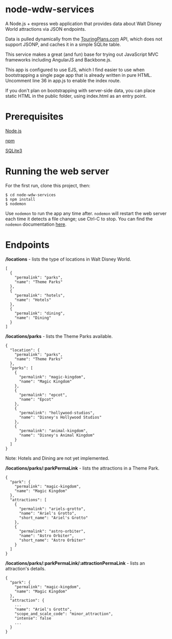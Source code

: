 # node-wdw-services

A Node.js + express web application that provides data about Walt Disney World attractions via JSON endpoints.

Data is pulled dynamically from the [TouringPlans.com](http://www.touringplans.com) API, which does not support JSONP, and caches it in a simple SQLite table.

This service makes a great (and fun) base for trying out JavaScript MVC frameworks including AngularJS and Backbone.js.

This app is configured to use EJS, which I find easier to use when bootstrapping a single page app that is already written in pure HTML. Uncomment line 36 in app.js to enable the index route.

If you don't plan on bootstrapping with server-side data, you can place static HTML in the public folder, using index.html as an entry point.

# Prerequisites

[Node.js](http://nodejs.org)

[npm](https://npmjs.org)

[SQLite3](http://www.sqlite.org)

# Running the web server

For the first run, clone this project, then:

	$ cd node-wdw-services
	$ npm install
	$ nodemon
	
Use `nodemon` to run the app any time after. `nodemon` will restart the web server each time it detects a file change; use Ctrl-C to stop. You can find the `nodemon` documentation [here](https://github.com/remy/nodemon).

# Endpoints

**/locations** - lists the type of locations in Walt Disney World.

	[
	  {
	    "permalink": "parks",
	    "name": "Theme Parks"
	  },
	  {
	    "permalink": "hotels",
	    "name": "Hotels"
	  },
	  {
	    "permalink": "dining",
	    "name": "Dining"
	  }
	]
	
**/locations/parks** - lists the Theme Parks available.

	{
	  "location": {
	    "permalink": "parks",
	    "name": "Theme Parks"
	  },
	  "parks": [
	    {
	      "permalink": "magic-kingdom",
	      "name": "Magic Kingdom"
	    },
	    {
	      "permalink": "epcot",
	      "name": "Epcot"
	    },
	    {
	      "permalink": "hollywood-studios",
	      "name": "Disney's Hollywood Studios"
	    },
	    {
	      "permalink": "animal-kingdom",
	      "name": "Disney's Animal Kingdom"
	    }
	  ]
	}
	
Note: Hotels and Dining are not yet implemented.
	
**/locations/parks/:parkPermaLink** - lists the attractions in a Theme Park.

	{
	  "park": {
	    "permalink": "magic-kingdom",
	    "name": "Magic Kingdom"
	  },
	  "attractions": [
	    {
	      "permalink": "ariels-grotto",
	      "name": "Ariel's Grotto",
	      "short_name": "Ariel's Grotto"
	    },
	    {
	      "permalink": "astro-orbiter",
	      "name": "Astro Orbiter",
	      "short_name": "Astro Orbiter"
	    }
	  ]
	}
	
**/locations/parks/:parkPermaLink/:attractionPermaLink** - lists an attraction's details.

	{
	  "park": {
	    "permalink": "magic-kingdom",
	    "name": "Magic Kingdom"
	  },
	  "attraction": {
		...
	    "name": "Ariel's Grotto",
	    "scope_and_scale_code": "minor_attraction",
	    "intense": false
		...
	  }
	}
